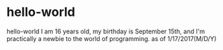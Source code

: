 # hello-world
hello-world
I am 16 years old, my birthday is September 15th, and I'm practically a newbie to the world of programming.
as of 1/17/2017(M/D/Y)
